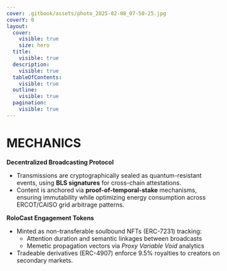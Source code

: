 ```yaml
---
cover: .gitbook/assets/photo_2025-02-08_07-50-25.jpg
coverY: 0
layout:
  cover:
    visible: true
    size: hero
  title:
    visible: true
  description:
    visible: true
  tableOfContents:
    visible: true
  outline:
    visible: true
  pagination:
    visible: true
---
```


# MECHANICS

**Decentralized Broadcasting Protocol**

* Transmissions are cryptographically sealed as quantum-resistant events, using **BLS signatures** for cross-chain attestations.
* Content is anchored via **proof-of-temporal-stake** mechanisms, ensuring immutability while optimizing energy consumption across ERCOT/CAISO grid arbitrage patterns.

**RoloCast Engagement Tokens**

* Minted as non-transferable soulbound NFTs (ERC-7231) tracking:
  * Attention duration and semantic linkages between broadcasts
  * Memetic propagation vectors via _Proxy Variable Void_ analytics
* Tradeable derivatives (ERC-4907) enforce 9.5% royalties to creators on secondary markets.

